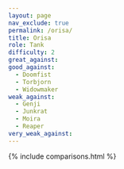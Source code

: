 ```yaml
---
layout: page
nav_exclude: true
permalink: /orisa/
title: Orisa
role: Tank
difficulty: 2
great_against:
good_against:
  - Doomfist
  - Torbjorn
  - Widowmaker
weak_against:
  - Genji
  - Junkrat
  - Moira
  - Reaper
very_weak_against:
---
```


{% include comparisons.html %}